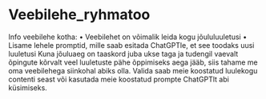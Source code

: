 # Veebilehe_ryhmatoo

Info veebilehe kotha:
•	Veebilehet on võimalik leida kogu jõululuuletusi
•	Lisame lehele promptid, mille saab esitada ChatGPTle, et see toodaks uusi luuletusi
Kuna jõuluaeg on taaskord juba ukse taga ja tudengil vaevalt õpingute kõrvalt veel luuletuste pähe õppimiseks aega jääb, siis tahame me oma veebilehega siinkohal abiks olla. Valida saab meie koostatud luulekogu contenti seast või kasutada meie koostatud prompte ChatGPTlt abi küsimiseks.

